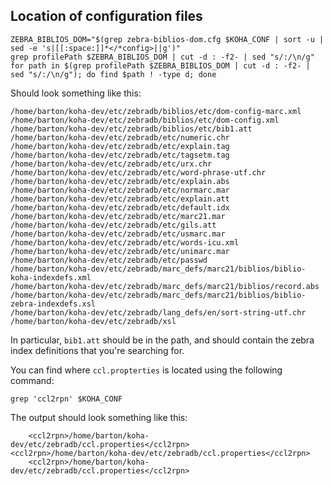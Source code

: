 ## Location of configuration files

    ZEBRA_BIBLIOS_DOM="$(grep zebra-biblios-dom.cfg $KOHA_CONF | sort -u | sed -e 's|[[:space:]]*</*config>||g')"
    grep profilePath $ZEBRA_BIBLIOS_DOM | cut -d : -f2- | sed "s/:/\n/g"
    for path in $(grep profilePath $ZEBRA_BIBLIOS_DOM | cut -d : -f2- | sed "s/:/\n/g"); do find $path ! -type d; done

Should look something like this:

    /home/barton/koha-dev/etc/zebradb/biblios/etc/dom-config-marc.xml
    /home/barton/koha-dev/etc/zebradb/biblios/etc/dom-config.xml
    /home/barton/koha-dev/etc/zebradb/biblios/etc/bib1.att
    /home/barton/koha-dev/etc/zebradb/etc/numeric.chr
    /home/barton/koha-dev/etc/zebradb/etc/explain.tag
    /home/barton/koha-dev/etc/zebradb/etc/tagsetm.tag
    /home/barton/koha-dev/etc/zebradb/etc/urx.chr
    /home/barton/koha-dev/etc/zebradb/etc/word-phrase-utf.chr
    /home/barton/koha-dev/etc/zebradb/etc/explain.abs
    /home/barton/koha-dev/etc/zebradb/etc/normarc.mar
    /home/barton/koha-dev/etc/zebradb/etc/explain.att
    /home/barton/koha-dev/etc/zebradb/etc/default.idx
    /home/barton/koha-dev/etc/zebradb/etc/marc21.mar
    /home/barton/koha-dev/etc/zebradb/etc/gils.att
    /home/barton/koha-dev/etc/zebradb/etc/usmarc.mar
    /home/barton/koha-dev/etc/zebradb/etc/words-icu.xml
    /home/barton/koha-dev/etc/zebradb/etc/unimarc.mar
    /home/barton/koha-dev/etc/zebradb/etc/passwd
    /home/barton/koha-dev/etc/zebradb/marc_defs/marc21/biblios/biblio-koha-indexdefs.xml
    /home/barton/koha-dev/etc/zebradb/marc_defs/marc21/biblios/record.abs
    /home/barton/koha-dev/etc/zebradb/marc_defs/marc21/biblios/biblio-zebra-indexdefs.xsl
    /home/barton/koha-dev/etc/zebradb/lang_defs/en/sort-string-utf.chr
    /home/barton/koha-dev/etc/zebradb/xsl

In particular, `bib1.att` should be in the path, and should contain the zebra index definitions that you're searching for. 

You can find where `ccl.propterties` is located using the following command:

    grep 'ccl2rpn' $KOHA_CONF

The output should look something like this:

        <ccl2rpn>/home/barton/koha-dev/etc/zebradb/ccl.properties</ccl2rpn>
    <ccl2rpn>/home/barton/koha-dev/etc/zebradb/ccl.properties</ccl2rpn>
        <ccl2rpn>/home/barton/koha-dev/etc/zebradb/ccl.properties</ccl2rpn>

